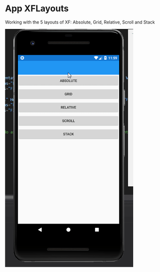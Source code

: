 # App XFLayouts

Working with the 5 layouts of XF: Absolute, Grid, Relative, Scroll and Stack

![](AppXFLayouts.gif)
